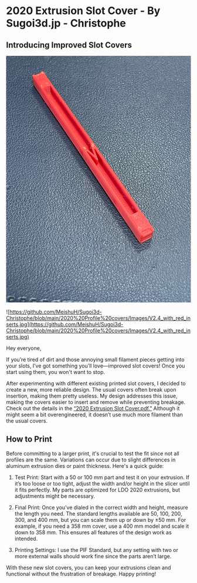 # 2020 Extrusion Slot Cover - By Sugoi3d.jp - Christophe

## Introducing Improved Slot Covers

![Red Covers](https://github.com/MeishuH/Sugoi3d-Christophe/blob/main/2020%20Profile%20covers/Images/Red_slot_cover_-_Bottom.jpg)

![https://github.com/MeishuH/Sugoi3d-Christophe/blob/main/2020%20Profile%20covers/Images/V2.4_with_red_inserts.jpg](https://github.com/MeishuH/Sugoi3d-Christophe/blob/main/2020%20Profile%20covers/Images/V2.4_with_red_inserts.jpg)

Hey everyone,

If you’re tired of dirt and those annoying small filament pieces getting into your slots, I’ve got something you’ll love—improved slot covers! Once you start using them, you won't want to stop.

After experimenting with different existing printed slot covers, I decided to create a new, more reliable design. The usual covers often break upon insertion, making them pretty useless. My design addresses this issue, making the covers easier to insert and remove while preventing breakage. Check out the details in the [“2020 Extrusion Slot Cover.pdf.”](https://github.com/MeishuH/Sugoi3d-Christophe/blob/main/2020%20Profile%20covers/2020%20Extrusion%20Slot%20cover.pdf) Although it might seem a bit overengineered, it doesn’t use much more filament than the usual covers.

## How to Print

Before committing to a larger print, it's crucial to test the fit since not all profiles are the same. Variations can occur due to slight differences in aluminum extrusion dies or paint thickness. Here's a quick guide:

1. Test Print: Start with a 50 or 100 mm part and test it on your extrusion. If it’s too loose or too tight, adjust the width and/or height in the slicer until it fits perfectly. My parts are optimized for LDO 2020 extrusions, but adjustments might be necessary.

2. Final Print: Once you’ve dialed in the correct width and height, measure the length you need. The standard lengths available are 50, 100, 200, 300, and 400 mm, but you can scale them up or down by ±50 mm. For example, if you need a 358 mm cover, use a 400 mm model and scale it down to 358 mm. This ensures all features of the design work as intended.

3. Printing Settings: I use the PIF Standard, but any setting with two or more external walls should work fine since the parts aren’t large.

With these new slot covers, you can keep your extrusions clean and functional without the frustration of breakage. Happy printing!

